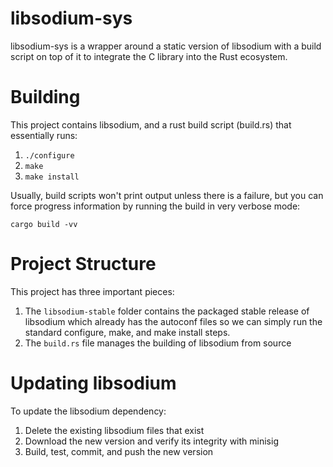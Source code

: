 libsodium-sys
=============

libsodium-sys is a wrapper around a static version of libsodium with a build script on top of it to integrate the C library into the Rust ecosystem.

Building
========

This project contains libsodium, and a rust build script (build.rs) that essentially runs:

1. `./configure`
2. `make`
3. `make install`

Usually, build scripts won't print output unless there is a failure, but you can force progress information by running the build in very verbose mode:

```cargo build -vv```

Project Structure
=================

This project has three important pieces:

1. The `libsodium-stable` folder contains the packaged stable release of libsodium which already has the autoconf files so we can simply run the standard configure, make, and make install steps.
2. The `build.rs` file manages the building of libsodium from source

Updating libsodium
==================

To update the libsodium dependency:

1. Delete the existing libsodium files that exist
2. Download the new version and verify its integrity with minisig
3. Build, test, commit, and push the new version